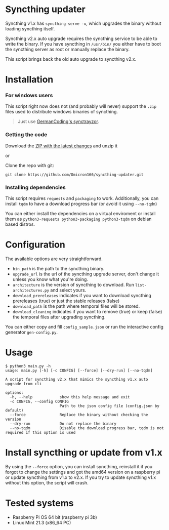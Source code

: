 # Syncthing updater
Syncthing v1.x has `syncthing serve -u`, which upgrades the binary without loading syncthing itself.

Syncthing v2.x auto upgrade requires the syncthing service to be able to write the binary. If you have syncthing in `/usr/bin/` you either have to boot the syncthing server as root or manually replace the binary.

This script brings back the old auto upgrade to syncthing v2.x.
# Installation
### For windows users
This script right now does not (and probably will never) support the `.zip` files used to distribute windows binaries of syncthing.
> Just use [GermanCoding's synctrayzor](https://github.com/GermanCoding/SyncTrayzor).
### Getting the code
Download the [ZIP with the latest changes](https://github.com/Omicron166/syncthing-updater/archive/refs/heads/master.zip) and unzip it

or

Clone the repo with git:
```
git clone https://github.com/Omicron166/syncthing-updater.git
```
### Installing dependencies
This script requires `requests` and `packaging` to work. Additionally, you can install `tqdm` to have a download progress bar (or avoid it using `--no-tqdm`)

You can either install the dependencies on a virtual enviroment or install them as `python3-requests python3-packaging python3-tqdm` on debian based distros.

# Configuration
The available options are very straightforward.
- `bin_path` is the path to the syncthing binary.
- `upgrade_url` is the url of the syncthing upgrade server, don't change it unless you know what you're doing.
- `architecture` is the version of syncthing to download. Run `list-architectures.py` and select yours.
- `download_prereleases` indicates if you want to download syncthing prereleases (true) or just the stable releases (false)
- `download_path` is the path where temporal files will be stored.
- `download_cleaning` indicates if you want to remove (true) or keep (false) the temporal files after upgrading syncthing.

You can either copy and fill `config_sample.json` or run the interactive config generator `gen-config.py`.
# Usage
```
$ python3 main.py -h
usage: main.py [-h] [-c CONFIG] [--force] [--dry-run] [--no-tqdm]

A script for syncthing v2.x that mimics the syncthing v1.x auto upgrade from cli

options:
  -h, --help            show this help message and exit
  -c CONFIG, --config CONFIG
                        Path to the json config file (config.json by default)
  --force               Replace the binary without checking the version
  --dry-run             Do not replace the binary
  --no-tqdm             Disable the download progress bar, tqdm is not required if this option is used
```
# Install syncthing or update from v1.x
By using the `--force` option, you can install syncthing, reinstall it if you forgot to change the settings and got the amd64 version on a raspberry pi or update syncthing from v1.x to v2.x. If you try to update syncthing v1.x without this option, the script will crash.
# Tested systems
- Raspberry Pi OS 64 bit (raspberry pi 3b)
- Linux Mint 21.3 (x86_64 PC)
